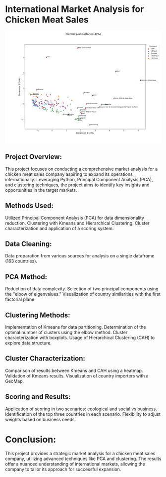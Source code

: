# International Market Analysis for Chicken Meat Sales

![Texte alternatif](https://github.com/MelvinDerouck/Market-survey-for-a-food-processing-company/blob/main/Viz/premier%20plan%20factoriel%20avec%20continents.png)

## Project Overview:
This project focuses on conducting a comprehensive market analysis for a chicken meat sales company aspiring to expand its operations internationally. Leveraging Python, Principal Component Analysis (PCA), and clustering techniques, the project aims to identify key insights and opportunities in the target markets.

## Methods Used:
Utilized Principal Component Analysis (PCA) for data dimensionality reduction.
Clustering with Kmeans and Hierarchical Clustering.
Cluster characterization and application of a scoring system.

## Data Cleaning:
Data preparation from various sources for analysis on a single dataframe (163 countries).

## PCA Method:
Reduction of data complexity.
Selection of two principal components using the "elbow of eigenvalues."
Visualization of country similarities with the first factorial plane.

## Clustering Methods:
Implementation of Kmeans for data partitioning.
Determination of the optimal number of clusters using the elbow method.
Cluster characterization with boxplots.
Usage of Hierarchical Clustering (CAH) to explore data structure.

## Cluster Characterization:
Comparison of results between Kmeans and CAH using a heatmap.
Validation of Kmeans results.
Visualization of country importers with a GeoMap.

## Scoring and Results:
Application of scoring in two scenarios: ecological and social vs business.
Identification of the top three countries in each scenario.
Flexibility to adjust weights based on business needs.

# Conclusion:
This project provides a strategic market analysis for a chicken meat sales company, utilizing advanced techniques like PCA and clustering. The results offer a nuanced understanding of international markets, allowing the company to tailor its approach for successful expansion.

